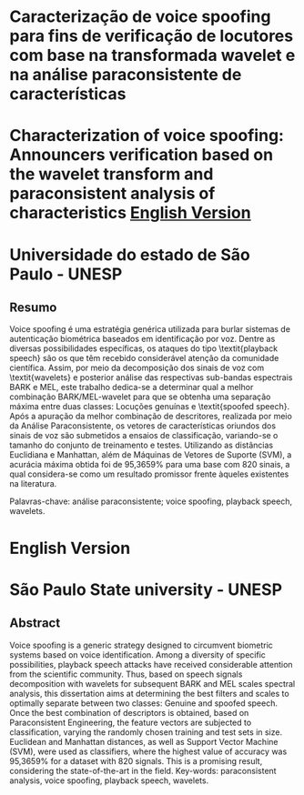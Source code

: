 # Caracterização de voice spoofing para fins de verificação de locutores com base na transformada wavelet e na análise paraconsistente de características
# Characterization of voice spoofing: Announcers verification based on the wavelet transform and paraconsistent analysis of characteristics [English Version](#english-version)

# Universidade do estado de São Paulo - UNESP

## Resumo
Voice spoofing é uma estratégia genérica utilizada para burlar sistemas de autenticação biométrica baseados em identificação por voz. Dentre as diversas possibilidades específicas, os ataques do tipo \textit{playback speech} são os que têm recebido considerável atenção da comunidade científica. Assim, por meio da decomposição dos sinais de voz com \textit{wavelets} e posterior análise das respectivas sub-bandas espectrais BARK e MEL, este trabalho dedica-se a determinar qual a melhor combinação BARK/MEL-wavelet para que se obtenha uma separação máxima entre duas classes: Locuções genuínas e \textit{spoofed speech}. Após a apuração da melhor combinação de descritores, realizada por meio da Análise Paraconsistente, os vetores de características oriundos dos sinais de voz são submetidos a ensaios de classificação, variando-se o tamanho do conjunto de treinamento e testes. Utilizando as distâncias Euclidiana e Manhattan, além de Máquinas de Vetores de Suporte (SVM), a acurácia máxima obtida foi de 95,3659\% para uma base com 820 sinais, a qual considera-se como um resultado promissor frente àqueles existentes na literatura.

Palavras-chave: análise paraconsistente; voice spoofing, playback speech, wavelets.

# English Version

# São Paulo State university - UNESP

## Abstract
Voice spoofing is a generic strategy designed to circumvent biometric systems based on voice identification. Among a diversity of specific possibilities, playback speech attacks have received considerable attention from the scientific community. Thus, based on speech signals decomposition with wavelets for subsequent BARK and MEL scales spectral analysis, this dissertation aims at determining the best filters and scales to optimally separate between two classes: Genuine and spoofed speech. Once the best combination of descriptors is obtained, based on Paraconsistent Engineering, the feature vectors are subjected to classification, varying the randomly chosen training and test sets in size. Euclidean and Manhattan distances, as well as Support Vector Machine (SVM), were used as classifiers, where the highest value of accuracy was 95,3659\% for a dataset with 820 signals. This is a promising result, considering the state-of-the-art in the field.
Key-words: paraconsistent analysis, voice spoofing, playback speech, wavelets.
